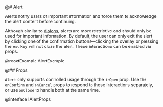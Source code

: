 @# Alert

Alerts notify users of important information and force them to acknowledge the alert content before
continuing.

Although similar to [dialogs](#core/components/dialog), alerts are more
restrictive and should only be used for important information. By default, the
user can only exit the alert by clicking one of the confirmation
buttons—clicking the overlay or pressing the `esc` key will not close the alert.
These interactions can be enabled via props.

@reactExample AlertExample

@## Props

`Alert` only supports controlled usage through the `isOpen` prop. Use the
`onConfirm` and `onCancel` props to respond to those interactions separately, or
use `onClose` to handle both at the same time.

@interface IAlertProps
